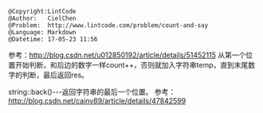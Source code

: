 ```
@Copyright:LintCode
@Author:   CielChen
@Problem:  http://www.lintcode.com/problem/count-and-say
@Language: Markdown
@Datetime: 17-05-23 11:56
```

参考：http://blog.csdn.net/u012850192/article/details/51452115
从第一个位置开始判断，和后边的数字一样count++，否则就加入字符串temp，直到末尾数字的判断，最后返回res。

string::back()---返回字符串的最后一个位置。
参考：http://blog.csdn.net/cainv89/article/details/47842599